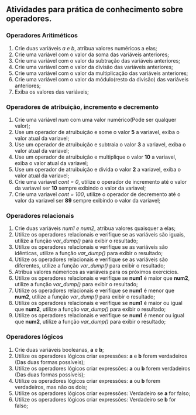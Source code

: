## Atividades para prática de conhecimento sobre operadores.

### Operadores Aritiméticos

1. Crie duas variáveis *a e b*, atribua valores numéricos a elas;
2. Crie uma variável com o valor da soma das variáveis anteriores;
3. Crie uma variável com o valor da subtração das variáveis anteriores;
4. Crie uma variável com o valor da divisão das variáveis anteriores;
5. Crie uma variável com o valor da multiplicação das variáveis anteriores;
6. Crie uma variável com o valor da módulo(resto da divisão) das variáveis anteriores;
7. Exiba os valores das variáveis;

### Operadores de atribuição, incremento e decremento

1. Crie uma variável *num* com uma valor numérico(Pode ser qualquer valor);
2. Use um operador de atruibuição e some o valor **5** a variavel, exiba o valor atual da variavel;
3. Use um operador de atruibuição e subtraia o valor **3** a variavel, exiba o valor atual da variavel;
4. Use um operador de atruibuição e multiplique o valor **10** a variavel, exiba o valor atual da variavel;
5. Use um operador de atruibuição e divida o valor **2** a variavel, exiba o valor atual da variavel;
6. Crie uma variavel *cont = 0*, utilize o operador de incremento até o valor da variavel ser **10** sempre exibindo o valor da variavel;
7. Crie uma variavel *cont = 100*, utilize o operador de decremento até o valor da variavel ser **89** sempre exibindo o valor da variavel;

### Operadores relacionais

1. Crie duas variáveis *num1 e num2*, atribua valores quaisquer a elas;
2. Utilize os operadores relacionais e verifique se as variáveis são iguais, utilize a função *var_dump()* para exibir o resultado; 
3. Utilize os operadores relacionais e verifique se as variáveis são idênticas, utilize a função *var_dump()* para exibir o resultado; 
4. Utilize os operadores relacionais e verifique se as variáveis são diferentes, utilize a função *var_dump()* para exibir o resultado;
5. Atribua valores númericos as variáveis para os próximos exercícios.
6. Utilize os operadores relacionais e verifique se **num1** é maior que **num2**, utilize a função *var_dump()* para exibir o resultado;
7. Utilize os operadores relacionais e verifique se **num1** é menor que **num2**, utilize a função *var_dump()* para exibir o resultado;
8. Utilize os operadores relacionais e verifique se **num1** é maior ou igual que **num2**, utilize a função *var_dump()* para exibir o resultado;
9. Utilize os operadores relacionais e verifique se **num1** é menor ou igual que **num2**, utilize a função *var_dump()* para exibir o resultado;

### Operadores lógicos

1. Crie duas variáveis booleanas, **a** e **b**;
2. Utilize os operadores lógicos criar expressões: **a** e **b** forem verdadeiros (Das duas formas possíveis); 
2. Utilize os operadores lógicos criar expressões: **a** ou **b** forem verdadeiros (Das duas formas possíveis); 
2. Utilize os operadores lógicos criar expressões: **a** ou **b** forem verdadeiros, mas não os dois; 
2. Utilize os operadores lógicos criar expressões: Verdadeiro se **a** for falso; 
2. Utilize os operadores lógicos criar expressões: Verdadeiro se **b** for falso; 

<!-- ^ && and -->
<!-- v !! or  -->
<!-- ~ ! NOT  -->
